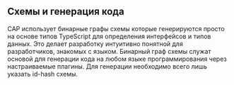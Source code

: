## Схемы и генерация кода

CAP использует бинарные графы схемы которые генерируются просто на основе типов TypeScript для определения интерфейсов и типов данных. Это делает разработку интуитивно понятной для разработчиков, знакомых с языком. Бинарный граф схемы служат основой для генерации кода на любом языке программирования через настраиваемые плагины. Для генерации необходимо всего лишь указать id-hash схемы.
